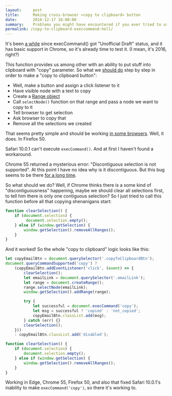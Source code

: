 ```yaml
---
layout:     post
title:      Making cross-browser «copy to clipboard» button
date:       2016-12-17 18:00:00
summary:    Problems you might have encountered if you ever tried to use execCommand().
permalink: /copy-to-clipboard-execcommand-hell/
---
```


It's been [a while](https://w3c.github.io/editing/execCommand.html) since execCommand() got "Unofficial Draft" status, and it has basic support in Chrome, so it's already time to test it. (I mean, it's 2016, right?)  

This function provides us among other with an ability to put stuff into clipboard with "copy" parameter. So what we [should do](https://developers.google.com/web/updates/2015/04/cut-and-copy-commands) step by step in order to make a "copy to clipboard button":

*   Well, make a button and assign a click listener to it
*   Have visible node with a text to copy
*   Create a [Range object](https://developer.mozilla.org/en-US/docs/Web/API/Range)
*   Call `selectNode()` function on that range and pass a node we want to copy to it
*   Tell browser to get selection
*   Ask browser to copy that
*   Remove all the selections we created

That seems pretty simple and should be working [in some browsers](http://caniuse.com/#feat=clipboard). Well, it does. In Firefox 50\. 
 
Safari 10.0.1 can't execute `execCommand()`. And at first I haven't found a workaround.
  
Chrome 55 returned a mysterious error: "Discontiguous selection is not supported". At this point I have no idea why is it discontiguous. But this bug seems to be there [for a long time](https://groups.google.com/a/chromium.org/forum/#!topic/chromium-bugs/o8yMnFl7LAs).  

So what should we do? Well, if Chrome thinks there is a some kind of "discontiguousness" happening, maybe we should clear all selections first, to tell him there is only one contiguous selection? 
So I just tried to call this function before all that copying shenanigans start:

```js
function clearSelection() {
    if (document.selection) {
         document.selection.empty();
    } else if (window.getSelection) {
        window.getSelection().removeAllRanges();
    }
}
```

And it worked! So the whole "copy to clipboard" logic looks like this:

```js
let copyEmailBtn = document.querySelector('.copyToClipboardBtn');
document.queryCommandSupported('copy') ?
    (copyEmailBtn.addEventListener('click', (event) => {
        clearSelection();
        let emailLink = document.querySelector('.emailLink');
        let range = document.createRange();
        range.selectNode(emailLink);
        window.getSelection().addRange(range);

        try {
            let successful = document.execCommand('copy');
            let msg = successful ? 'copied' : 'not_copied';
            copyEmailBtn.classList.add(msg);
        } catch (err) {}
        clearSelection();
    }))
    : copyEmailBtn.classList.add('disabled');

function clearSelection() {
    if (document.selection) {
        document.selection.empty();
    } else if (window.getSelection) {
        window.getSelection().removeAllRanges();
    }
}
```

Working in Edge, Chrome 55, Firefox 50, and also that fixed Safari 10.0.1's inability to make `execCommand('copy')`, so there it's working to.
